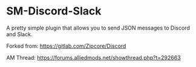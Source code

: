 # SM-Discord-Slack
A pretty simple plugin that allows you to send JSON messages to Discord and Slack.

Forked from: https://gitlab.com/Zipcore/Discord

AM Thread: https://forums.alliedmods.net/showthread.php?t=292663

